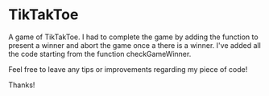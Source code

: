 # TikTakToe
A game of TikTakToe. I had to complete the game by adding the function to present a winner and abort the game once a there is a winner.
I've added all the code starting from the function checkGameWinner.

Feel free to leave any tips or improvements regarding my piece of code!

Thanks!
